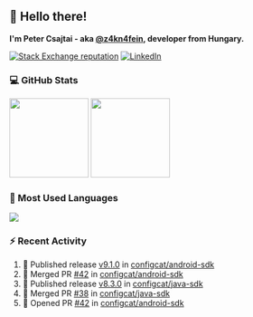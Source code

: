 ## 👋 Hello there!

**I'm Peter Csajtai - aka [@z4kn4fein](https://github.com/z4kn4fein), developer from Hungary.**

[![Stack Exchange reputation](https://img.shields.io/stackexchange/stackoverflow/r/8700582?color=orange&label=reputation&logo=stackoverflow&style=for-the-badge)](https://stackoverflow.com/users/8700582)
[![LinkedIn](https://img.shields.io/badge/linkedin-%230077B5.svg?style=for-the-badge&logo=linkedin&logoColor=white)](https://www.linkedin.com/in/csajtai-p%C3%A9ter-45395341/)

### 💻 GitHub Stats

<div>
  <img height="140px" src="https://github-readme-stats-pcsajtai.vercel.app/api?username=z4kn4fein&show_icons=true&hide_border=true&count_private=true&custom_title=Stats&theme=dracula&line_height=24&hide_title=true">
  <img height="140px" src="https://streak-stats.demolab.com?user=z4kn4fein&theme=dracula&hide_border=true">
  
</div>

### :toolbox: Most Used Languages

<img src="https://github-readme-stats-pcsajtai.vercel.app/api/top-langs/?username=z4kn4fein&theme=dracula&hide_border=true&layout=compact&langs_count=8&hide_title=true">

### :zap: Recent Activity

<!--START_SECTION:activity-->
1. 🚀 Published release [v9.1.0](https://github.com/configcat/android-sdk/releases/tag/v9.1.0) in [configcat/android-sdk](https://github.com/configcat/android-sdk)
2. 🎉 Merged PR [#42](https://github.com/configcat/android-sdk/pull/42) in [configcat/android-sdk](https://github.com/configcat/android-sdk)
3. 🚀 Published release [v8.3.0](https://github.com/configcat/java-sdk/releases/tag/v8.3.0) in [configcat/java-sdk](https://github.com/configcat/java-sdk)
4. 🎉 Merged PR [#38](https://github.com/configcat/java-sdk/pull/38) in [configcat/java-sdk](https://github.com/configcat/java-sdk)
5. 💪 Opened PR [#42](https://github.com/configcat/android-sdk/pull/42) in [configcat/android-sdk](https://github.com/configcat/android-sdk)
<!--END_SECTION:activity-->
